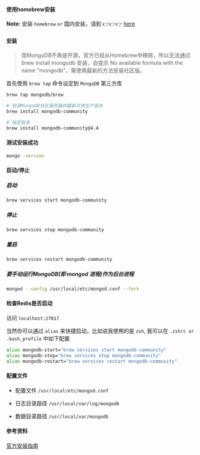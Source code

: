 #### 使用homebrew安装

**Note:** 安装 `homebrew` `or` 国内安装，请到 👉👉👉 [here](resources/mac-software?id=homebrew)

#### 安装

> 现MongoDB不再是开源，官方已经从Homebrew中移除，所以无法通过 brew install mongodb 安装，会提示 No available formula with the name "mongodb"，需使用最新的方法安装社区版。

首先使用 `brew tap` 命令设定到 `MongoDB` 第三方库

```sh
brew tap mongodb/brew

# 安装MongoDB社区服务器的最新可用生产版本
brew install mongodb-community

# 指定版本
brew install mongodb-community@4.4
```

#### 测试安装成功

```sh
mongo -version
```

#### 启动/停止

##### 启动

```sh
brew services start mongodb-community
```

##### 停止

```sh
brew services stop mongodb-community
```

##### 重启

```sh
brew services restart mongodb-community
```

##### 要手动运行MongoDB(即 mongod 进程)作为后台进程

```sh
mongod --config /usr/local/etc/mongod.conf --fork
```

#### 检查Redis是否启动

访问 `localhost:27017`

当然你可以通过 `alias` 来快捷启动，比如说我使用的是 `zsh`, 我可以在 `.zshrc or .bash_profile` 中如下配置

```sh
alias mongodb-start="brew services start mongodb-community"
alias mongodb-stop="brew services stop mongodb-community"
alias mongodb-restart="brew services restart mongodb-community"
```

#### 配置文件

- 配置文件 `/usr/local/etc/mongod.conf`

- 日志目录路径 `/usr/local/var/log/mongodb`

- 数据目录路径 `/usr/local/var/mongodb`

#### 参考资料

[官方安装指南](https://docs.mongodb.com/manual/tutorial/install-mongodb-on-os-x/)
